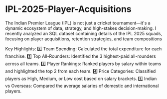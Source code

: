 # IPL-2025-Player-Acquisitions

The Indian Premier League (IPL) is not just a cricket tournament—it's a dynamic ecosystem of data, strategy, and high-stakes decision-making. I recently analyzed an SQL dataset containing details of the IPL 2025 squads, focusing on player acquisitions, retention strategies, and team compositions


Key Highlights:
1️⃣ Team Spending: Calculated the total expenditure for each franchise.
2️⃣ Top All-Rounders: Identified the 3 highest-paid all-rounders across all teams.
3️⃣ Player Rankings: Ranked players by salary within teams and highlighted the top 2 from each team.
4️⃣ Price Categories: Classified players as High, Medium, or Low cost based on salary brackets.
5️⃣ Indian vs Overseas: Compared the average salaries of domestic and international players.
